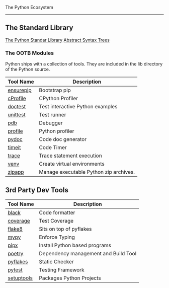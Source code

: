 The Python Ecosystem

---

## The Standard Library

[The Python Standar Library](https://docs.python.org/3/library/index.html)
[Abstract Syntax Trees](https://docs.python.org/3/library/ast.html)

### The OOTB Modules

Python ships with a collection of tools. They are included in the lib directory
of the Python source.

| Tool Name                                                     | Description                            |
| ------------------------------------------------------------- | -------------------------------------- |
| [ensurepip](https://docs.python.org/3/library/ensurepip.html) | Bootstrap pip                          |
| [cProfile](https://docs.python.org/3/library/profile.html)    | CPython Profiler                       |
| [doctest](https://docs.python.org/3/library/doctest.html)     | Test interactive Python examples       |
| [unittest](https://docs.python.org/3/library/unittest.html)   | Test runner                            |
| [pdb](https://docs.python.org/3/library/pdb.html)             | Debugger                               |
| [profile](https://docs.python.org/3/library/profile.html)     | Python profiler                        |
| [pydoc](https://docs.python.org/3/library/pydoc.html)         | Code doc generator                     |
| [timeit](https://docs.python.org/3/library/timeit.html)       | Code Timer                             |
| [trace](https://docs.python.org/3/library/trace.html)         | Trace statement execution              |
| [venv](https://docs.python.org/3/library/venv.html)           | Create virtual environments            |
| [zipapp](https://docs.python.org/3/library/zipapp.html)       | Manage executable Python zip archives. |

## 3rd Party Dev Tools

| Tool Name                                                  | Description                          |
| ---------------------------------------------------------- | ------------------------------------ |
| [black](https://github.com/psf/black)                      | Code formatter                       |
| [coverage](https://github.com/nedbat/coveragepy)           | Test Coverage                        |
| [flake8](https://gitlab.com/pycqa/flake8)                  | Sits on top of pyflakes              |
| [mypy](http://www.mypy-lang.org/)                          | Enforce Typing                       |
| [pipx](https://pipxproject.github.io/pipx/)                | Install Python based programs        |
| [poetry](https://python-poetry.org/)                       | Dependency management and Build Tool |
| [pyflakes](https://github.com/PyCQA/pyflakes)              | Static Checker                       |
| [pytest](https://docs.pytest.org/en/latest/)               | Testing Framework                    |
| [setuptools](https://setuptools.readthedocs.io/en/latest/) | Packages Python Projects             |
